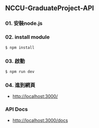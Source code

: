 ## NCCU-GraduateProject-API

### 01. 安裝node.js

### 02. install module

```
$ npm install
```

### 03. 啟動

```
$ npm run dev
```

### 04. 進到網頁

- [http://localhost:3000/](http://localhost:3000/)

### API Docs

- [http://localhost:3000/docs](http://localhost:3000/docs)
